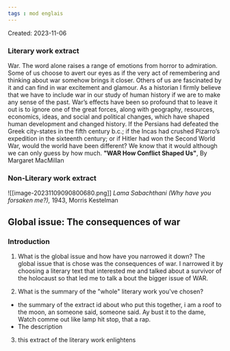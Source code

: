 ```yaml
---
tags : mod englais
---
```

Created: 2023-11-06

### Literary work extract
War. The word alone raises a range of emotions from horror to admiration. Some of us choose to avert our eyes as if the very act of remembering and thinking about war somehow brings it closer. Others of us are fascinated by it and can find in war excitement and glamour. As a historian I firmly believe that we have to include war in our study of human history if we are to make any sense of the past. War’s effects have been so profound that to leave it out is to ignore one of the great forces, along with geography, resources, economics, ideas, and social and political changes, which have shaped human development and changed history. If the Persians had defeated the Greek city-states in the fifth century b.c.; if the Incas had crushed Pizarro’s expedition in the sixteenth century; or if Hitler had won the Second World War, would the world have been different? We know that it would although we can only guess by how much.
**"WAR How Conflict Shaped Us"**, By Margaret MacMillan

### Non-Literary work extract
![[image-20231109090800680.png]]
 _Lama Sabachthani (Why have you forsaken me?),_ 1943, Morris Kestelman

## Global issue: **The consequences of war**

### Introduction
1. What is the global issue and how have you narrowed it down?
The global issue that is chose was the consequences of war. I narrowed it by choosing a literary text that interested me and talked about a survivor of the holocaust so that led me to talk a bout the bigger issue of WAR.

2. What is the summary of the "whole" literary work you've chosen? 
- the summary of the extract id about who put this together, i am a roof to the moon, an someone said, someone said. Ay bust it to the dame, Watch comme out like lamp hit stop, that a rap.
- The description 

3. this extract of the literary work enlightens 